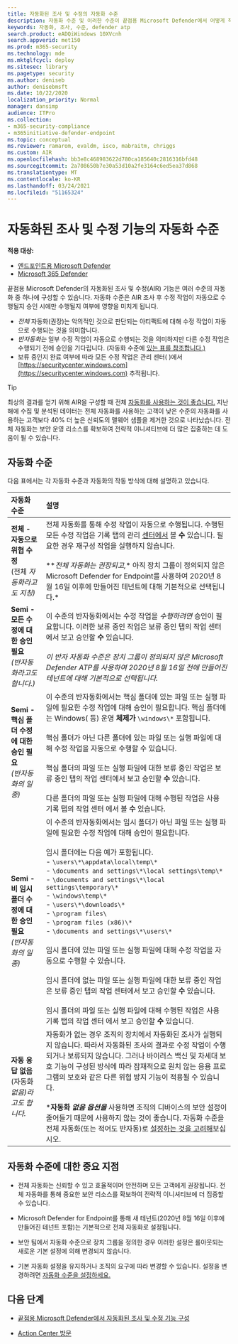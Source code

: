 ```yaml
---
title: 자동화된 조사 및 수정의 자동화 수준
description: 자동화 수준 및 이러한 수준이 끝점용 Microsoft Defender에서 어떻게 작동 하는지 간략하게 설명
keywords: 자동화, 조사, 수준, defender atp
search.product: eADQiWindows 10XVcnh
search.appverid: met150
ms.prod: m365-security
ms.technology: mde
ms.mktglfcycl: deploy
ms.sitesec: library
ms.pagetype: security
ms.author: deniseb
author: denisebmsft
ms.date: 10/22/2020
localization_priority: Normal
manager: dansimp
audience: ITPro
ms.collection:
- m365-security-compliance
- m365initiative-defender-endpoint
ms.topic: conceptual
ms.reviewer: ramarom, evaldm, isco, mabraitm, chriggs
ms.custom: AIR
ms.openlocfilehash: bb3e8c468983622d780ca185640c2816316bfd48
ms.sourcegitcommit: 2a708650b7e30a53d10a2fe3164c6ed5ea37d868
ms.translationtype: MT
ms.contentlocale: ko-KR
ms.lasthandoff: 03/24/2021
ms.locfileid: "51165324"
---
```

# <a name="automation-levels-in-automated-investigation-and-remediation-capabilities"></a>자동화된 조사 및 수정 기능의 자동화 수준

**적용 대상:**
- [엔드포인트용 Microsoft Defender](https://go.microsoft.com/fwlink/p/?linkid=2154037)
- [Microsoft 365 Defender](https://go.microsoft.com/fwlink/?linkid=2118804)

끝점용 Microsoft Defender의 자동화된 조사 및 수정(AIR) 기능은 여러 수준의 자동화 중 하나에 구성할 수 있습니다. 자동화 수준은 AIR 조사 후 수정 작업이 자동으로 수행될지 승인 시에만 수행될지 여부에 영향을 미치게 됩니다.  
- *전체* 자동화(권장)는 악의적인 것으로 판단되는 아티팩트에 대해 수정 작업이 자동으로 수행되는 것을 의미합니다.
- *반자동화는* 일부 수정 작업이 자동으로 수행되는 것을 의미하지만 다른 수정 작업은 수행되기 전에 승인을 기다립니다. (자동화 수준에 [있는 표를 참조합니다.)](#levels-of-automation)
- 보류 중인지 완료 여부에 따라 모든 수정 작업은 관리 센터( )에서 [https://securitycenter.windows.com](https://securitycenter.windows.com) 추적됩니다. 

> [!TIP]
> 최상의 결과를 얻기 위해 AIR을 구성할 때 전체 [자동화를 사용하는 것이 좋습니다.](configure-automated-investigations-remediation.md) 지난 해에 수집 및 분석된 데이터는 전체 자동화를 사용하는 고객이 낮은 수준의 자동화를 사용하는 고객보다 40% 더 높은 신뢰도의 맬웨어 샘플을 제거한 것으로 나타났습니다. 전체 자동화는 보안 운영 리소스를 확보하여 전략적 이니셔티브에 더 많은 집중하는 데 도움이 될 수 있습니다.

## <a name="levels-of-automation"></a>자동화 수준

다음 표에서는 각 자동화 수준과 자동화의 작동 방식에 대해 설명하고 있습니다.

|자동화 수준 | 설명|
|:---|:---|
|**전체 - 자동으로 위협 수정** <br/>(전체 *자동화라고도 지칭)*| 전체 자동화를 통해 수정 작업이 자동으로 수행됩니다. 수행된 모든 수정 작업은 기록 탭의 관리 [센터에서](auto-investigation-action-center.md) 볼 **수** 있습니다. 필요한 경우 재구성 작업을 실행하지 않습니다.<br/><br/>**_전체 자동화는 권장되고,_* 아직 장치 그룹이 정의되지 않은 Microsoft Defender for Endpoint를 사용하여 2020년 8월 16일 이후에 만들어진 테넌트에 대해 기본적으로 선택됩니다.*  |
|**Semi - 모든 수정에 대한 승인 필요** <br/>*(반자동화라고도 합니다.)*| 이 수준의 반자동화에서는 수정 작업을 *수행하려면* 승인이 필요합니다. 이러한 보류 중인 작업은 보류 중인 [](auto-investigation-action-center.md)탭의 작업 센터 에서 보고 승인할 **수** 있습니다.<br/><br/>*이 반자 자동화 수준은 장치 그룹이 정의되지 않은 Microsoft Defender ATP를 사용하여 2020년 8월 16일 전에 만들어진 테넌트에 대해 기본적으로 선택됩니다.*|
|**Semi - 핵심 폴더 수정에 대한 승인 필요** <br/>*(반자동화의 일종)*  | 이 수준의 반자동화에서는 핵심 폴더에 있는 파일 또는 실행 파일에 필요한 수정 작업에 대해 승인이 필요합니다. 핵심 폴더에는 Windows( 등) 운영 **체제가** `\windows\*` 포함됩니다.<br/><br/>핵심 폴더가 아닌 다른 폴더에 있는 파일 또는 실행 파일에 대해 수정 작업을 자동으로 수행할 수 있습니다. <br/><br/>핵심 폴더의 파일 또는 실행 파일에 대한 보류 중인 작업은 [](auto-investigation-action-center.md)보류 중인 탭의 작업 센터에서 보고 승인할 **수** 있습니다. <br/><br/>다른 폴더의 파일 또는 실행 파일에 대해 수행된 작업은 [](auto-investigation-action-center.md)사용 기록 탭의 작업 센터 에서 볼 **수** 있습니다. |
|**Semi - 비 임시 폴더 수정에 대한 승인 필요** <br/>*(반자동화의 일종)*| 이 수준의 반자동화에서는 임시 폴더가 아닌 파일 또는 실행 파일에 필요한  수정 작업에 대해 승인이 필요합니다. <br/><br/>임시 폴더에는 다음 예가 포함됩니다. <br/>- `\users\*\appdata\local\temp\*`<br/>- `\documents and settings\*\local settings\temp\*` <br/>- `\documents and settings\*\local settings\temporary\*`<br/>- `\windows\temp\*`<br/>- `\users\*\downloads\*`<br/>- `\program files\` <br/>- `\program files (x86)\*`<br/>- `\documents and settings\*\users\*`<br/><br/>임시 폴더에 있는 파일 또는 실행 파일에 대해 수정 작업을 자동으로 수행할 수 있습니다. <br/><br/>임시 폴더에 없는 파일 또는 실행 파일에 대한 보류 중인 작업은 보류 중인 탭의 작업 센터에서 보고 승인할 **수** 있습니다. [](auto-investigation-action-center.md)<br/><br/>임시 폴더의 파일 또는 실행 파일에 대해 수행된 작업은 사용 기록 [](auto-investigation-action-center.md)탭의 작업 센터 에서 보고 승인할 **수** 있습니다.   |
|**자동 응답 없음** <br/>(자동화 *없음)라고도 합니다.* | 자동화가 없는 경우 조직의 장치에서 자동화된 조사가 실행되지 않습니다. 따라서 자동화된 조사의 결과로 수정 작업이 수행되거나 보류되지 않습니다. 그러나 바이러스 백신 및 차세대 [](https://docs.microsoft.com/windows/security/threat-protection/microsoft-defender-antivirus/detect-block-potentially-unwanted-apps-microsoft-defender-antivirus)보호 기능이 구성된 방식에 따라 잠재적으로 원치 않는 응용 프로그램의 보호와 같은 다른 위협 방지 기능이 적용될 수 있습니다.<br/><br/>***자동화 *없음 옵션을*** 사용하면 조직의 디바이스의 보안 설정이 줄어들기 때문에 사용하지 않는 것이 좋습니다. 자동화 수준을 전체 자동화(또는 적어도 반자동)로 [설정하는 것을 고려해](https://docs.microsoft.com/microsoft-365/security/defender-endpoint/machine-groups)보십시오. |

## <a name="important-points-about-automation-levels"></a>자동화 수준에 대한 중요 지점

- 전체 자동화는 신뢰할 수 있고 효율적이며 안전하며 모든 고객에게 권장됩니다. 전체 자동화를 통해 중요한 보안 리소스를 확보하여 전략적 이니셔티브에 더 집중할 수 있습니다.

- Microsoft Defender for Endpoint를 통해 새 테넌트(2020년 8월 16일 이후에 만들어진 테넌트 포함)는 기본적으로 전체 자동화로 설정됩니다.

- 보안 팀에서 자동화 수준으로 장치 그룹을 정의한 경우 이러한 설정은 롤아웃되는 새로운 기본 설정에 의해 변경되지 않습니다. 

- 기본 자동화 설정을 유지하거나 조직의 요구에 따라 변경할 수 있습니다. 설정을 변경하려면 [자동화 수준을 설정하세요.](https://docs.microsoft.com/microsoft-365/security/defender-endpoint/configure-automated-investigations-remediation#set-up-device-groups)

## <a name="next-steps"></a>다음 단계

- [끝점용 Microsoft Defender에서 자동화된 조사 및 수정 기능 구성](configure-automated-investigations-remediation.md)

- [Action Center 방문](https://docs.microsoft.com/microsoft-365/security/defender-endpoint/auto-investigation-action-center#the-action-center)
